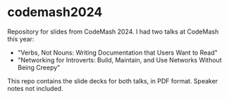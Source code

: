 # codemash2024
Repository for slides from CodeMash 2024.
I had two talks at CodeMash this year:
* "Verbs, Not Nouns: Writing Documentation that Users Want to Read"
* "Networking for Introverts: Build, Maintain, and Use Networks Without Being Creepy"

This repo contains the slide decks for both talks, in PDF format. Speaker notes not included.

